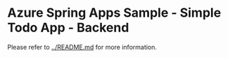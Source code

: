 # Azure Spring Apps Sample - Simple Todo App - Backend

Please refer to [../README.md](../README.md) for more information.
